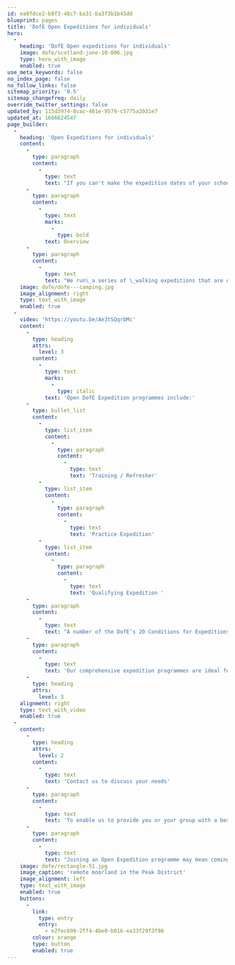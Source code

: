 ```yaml
---
id: ea0fdce2-b0f3-48c7-ba31-ba3f3b1b45dd
blueprint: pages
title: 'DofE Open Expeditions for individuals'
hero:
  -
    heading: 'DofE Open expeditions for individuals'
    image: dofe/scotland-june-10-006.jpg
    type: hero_with_image
    enabled: true
use_meta_keywords: false
no_index_page: false
no_follow_links: false
sitemap_priority: '0.5'
sitemap_changefreq: daily
override_twitter_settings: false
updated_by: 115d3974-8cac-461e-9579-c5775a2031e7
updated_at: 1666624547
page_builder:
  -
    heading: 'Open Expeditions for individuals'
    content:
      -
        type: paragraph
        content:
          -
            type: text
            text: "If you can't make the expedition dates of your school, you can join one of our Open Programmes instead - perfect for individuals and small groups."
      -
        type: paragraph
        content:
          -
            type: text
            marks:
              -
                type: bold
            text: Overview
      -
        type: paragraph
        content:
          -
            type: text
            text: "We run\_a series of \_walking expeditions that are open to all and take place throughout the DofE expedition season.\_ All open programmes are comprehensive and designed to bring together like-minded individuals. Our instructors are experienced in welcoming you as individuals and mentoring you and your new team mates to expedition success."
    image: dofe/dofe---camping.jpg
    image_alignment: right
    type: text_with_image
    enabled: true
  -
    video: 'https://youtu.be/Ae3tSQqrbMc'
    content:
      -
        type: heading
        attrs:
          level: 3
        content:
          -
            type: text
            marks:
              -
                type: italic
            text: 'Open DofE Expedition programmes include:'
      -
        type: bullet_list
        content:
          -
            type: list_item
            content:
              -
                type: paragraph
                content:
                  -
                    type: text
                    text: 'Training / Refresher'
          -
            type: list_item
            content:
              -
                type: paragraph
                content:
                  -
                    type: text
                    text: 'Practice Expedition'
          -
            type: list_item
            content:
              -
                type: paragraph
                content:
                  -
                    type: text
                    text: 'Qualifying Expedition '
      -
        type: paragraph
        content:
          -
            type: text
            text: "A number of the DofE’s 20 Conditions for Expeditions state that participants need to complete a period of training followed by a Practice and then a Qualifying Expedition. You can choose to take part in one of these elements with us, or both, the choice is yours. Many participants choose to join us for their full expedition experience and along the way gain a group of long lasting friends who've shared in the experience with them."
      -
        type: paragraph
        content:
          -
            type: text
            text: 'Our comprehensive expedition programmes are ideal for making the expedition process challenging and as enjoyable as possible. Friendly and expertly trained instructors are always available to help and guide you through the process.'
      -
        type: heading
        attrs:
          level: 3
    alignment: right
    type: text_with_video
    enabled: true
  -
    content:
      -
        type: heading
        attrs:
          level: 2
        content:
          -
            type: text
            text: 'Contact us to discuss your needs'
      -
        type: paragraph
        content:
          -
            type: text
            text: 'To enable us to provide you or your group with a bespoke Open Expedition programme you will need to email us, or give us a call, so that we can discuss your situation and needs.'
      -
        type: paragraph
        content:
          -
            type: text
            text: "Joining an Open Expedition programme may mean coming away on your own and this can be a scary prospect. This is why we want to make the process as enjoyable and as easy as possible. As soon as your place is booked you'll receive an email with all of your joining instructions along with a helpful booklets."
    image: dofe/rectangle-51.jpg
    image_caption: 'remote moorland in the Peak District'
    image_alignment: left
    type: text_with_image
    enabled: true
    buttons:
      -
        link:
          type: entry
          entry:
            - e2fec699-2ff4-4be0-b016-ea33f29f3f98
        colour: orange
        type: button
        enabled: true
---
```

